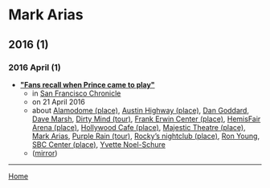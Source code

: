 # Mark Arias

## 2016 (1)

### 2016 April (1)

 - [**"Fans recall when Prince came to play"**](https://www.sfchronicle.com/news/local/article/Fans-recall-when-Prince-came-to-play-7295039.php)
    - in [San Francisco Chronicle](../../publications/p-t/san-francisco-chronicle/index.md)
    - on 21 April 2016
    - about [Alamodome (place)](../../topics/place/alamodome/index.md), [Austin Highway (place)](../../topics/place/austin-highway/index.md), [Dan Goddard](../../topics/dan-goddard/index.md), [Dave Marsh](../../topics/dave-marsh/index.md), [Dirty Mind (tour)](../../topics/tour/dirty-mind/index.md), [Frank Erwin Center (place)](../../topics/place/frank-erwin-center/index.md), [HemisFair Arena (place)](../../topics/place/hemisfair-arena/index.md), [Hollywood Cafe (place)](../../topics/place/hollywood-cafe/index.md), [Majestic Theatre (place)](../../topics/place/majestic-theatre/index.md), [Mark Arias](../../topics/mark-arias/index.md), [Purple Rain (tour)](../../topics/tour/purple-rain/index.md), [Rocky’s nightclub (place)](../../topics/place/rocky-s-nightclub/index.md), [Ron Young](../../topics/ron-young/index.md), [SBC Center (place)](../../topics/place/sbc-center/index.md), [Yvette Noel-Schure](../../topics/yvette-noel-schure/index.md)
    - ([mirror](https://web.archive.org/web/*/https://www.sfchronicle.com/news/local/article/Fans-recall-when-Prince-came-to-play-7295039.php))

----

[Home](../index.md)
